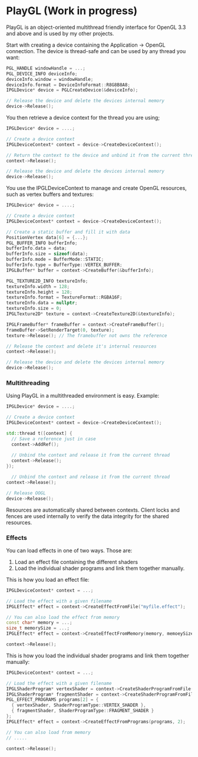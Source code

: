 # PlayGL (Work in progress) #

PlayGL is an object-oriented multithread friendly interface for OpenGL 3.3 and above and is used by my other projects.

Start with creating a device containing the Application -> OpenGL connection. The device is thread-safe and can be used by any thread you want:
```cpp
PGL_HANDLE windowHandle = ...;
PGL_DEVICE_INFO deviceInfo;
deviceInfo.window = windowHandle;
deviceInfo.format = DeviceInfoFormat::R8G8B8A8;
IPGLDevice* device = PGLCreateDevice(&deviceInfo);

// Release the device and delete the devices internal memory
device->Release();
```

You then retrieve a device context for the thread you are using;
```cpp
IPGLDevice* device = ....;

// Create a device context
IPGLDeviceContext* context = device->CreateDeviceContext();

// Return the context to the device and unbind it from the current thread
context->Release();

// Release the device and delete the devices internal memory
device->Release();
```

You use the IPGLDeviceContext to manage and create OpenGL resources, such as vertex buffers and textures:
```cpp
IPGLDevice* device = ....;

// Create a device context
IPGLDeviceContext* context = device->CreateDeviceContext();

// Create a static buffer and fill it with data
PositionVertex data[6] = {...};
PGL_BUFFER_INFO bufferInfo;
bufferInfo.data = data;
bufferInfo.size = sizeof(data);
bufferInfo.mode = BufferMode::STATIC;
bufferInfo.type = BufferType::VERTEX_BUFFER;
IPGLBuffer* buffer = context->CreateBuffer(&bufferInfo);

PGL_TEXTURE2D_INFO textureInfo;
textureInfo.width = 128;
textureInfo.height = 128;
textureInfo.format = TextureFormat::RGBA16F;
textureInfo.data = nullptr;
textureInfo.size = 0;
IPGLTexture2D* texture = context->CreateTexture2D(&textureInfo);

IPGLFrameBuffer* frameBuffer = context->CreateFrameBuffer();
frameBuffer->SetRenderTarget(0, texture);
texture->Release(); // The framebuffer not owns the reference

// Release the context and delete it's internal resources
context->Release();

// Release the device and delete the devices internal memory
device->Release();
```

### Multithreading ###

Using PlayGL in a multithreaded environment is easy. Example:
```cpp
IPGLDevice* device = ....;

// Create a device context
IPGLDeviceContext* context = device->CreateDeviceContext();

std::thread t([context] {
  // Save a reference just in case
  context->AddRef();
  
  // Unbind the context and release it from the current thread
  context->Release();
});

  // Unbind the context and release it from the current thread
context->Release();

// Release OOGL
device->Release();
```

Resources are automatically shared between contexts. Client locks and fences are used internally to verify the data integrity for the shared resources.

### Effects ###

You can load effects in one of two ways. Those are:

1. Load an effect file containing the different shaders
2. Load the individual shader programs and link them together manually.

This is how you load an effect file:

```cpp
IPGLDeviceContext* context = ...;

// Load the effect with a given filename
IPGLEffect* effect = context->CreateEffectFromFile("myfile.effect");

// You can also load the effect from memory
const char* memory = ...;
size_t memorySize = ...;
IPGLEffect* effect = context->CreateEffectFromMemory(memory, memoeySize);

context->Release();
```

This is how you load the individual shader programs and link them together manually:

```cpp
IPGLDeviceContext* context = ...;

// Load the effect with a given filename
IPGLShaderProgram* vertexShader = context->CreateShaderProgramFromFile("myfile.vs", ShaderProgramType::VERTEX_SHADER);
IPGLShaderProgram* fragmentShader = context->CreateShaderProgramFromFile("myfile.fs", ShaderProgramType::FRAGMENT_SHADER);
PGL_EFFECT_PROGRAMS programs[2] = {
  { vertexShader, ShaderProgramType::VERTEX_SHADER },
  { fragmentShader, ShaderProgramType::FRAGMENT_SHADER }
};
IPGLEffect* effect = context->CreateEffectFromPrograms(programs, 2);

// You can also load from memory
// .....

context->Release();
```
